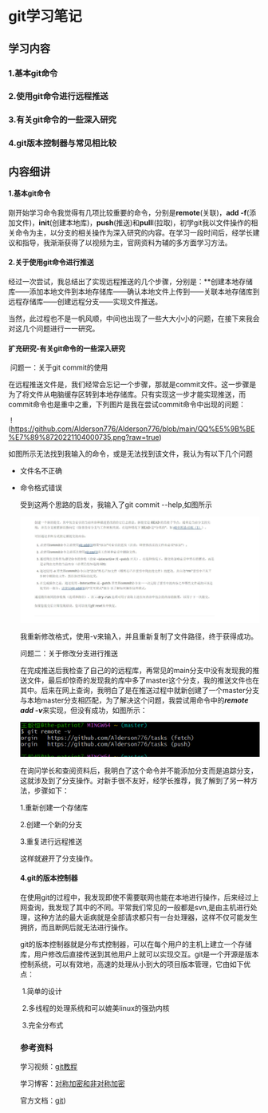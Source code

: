 #                                               git学习笔记

## 学习内容

### 1.基本git命令

### 2.使用git命令进行远程推送

### 3.有关git命令的一些深入研究

### 4.git版本控制器与常见相比较



## 内容细讲

#### 1.基本git命令

​        刚开始学习命令我觉得有几项比较重要的命令，分别是**remote**(关联)，**add -f**(添加文件)，**init**(创建本地库)，**push**(推送)和**pull**l(拉取)，初学git我以文件操作的相关命令为主，以分支的相关操作为深入研究的内容。在学习一段时间后，经学长建议和指导，我渐渐获得了以视频为主，官网资料为辅的多方面学习方法。

#### 2.关于使用git命令进行推送

​         经过一次尝试，我总结出了实现远程推送的几个步骤，分别是：**创建本地存储库——添加本地文件到本地存储库——确认本地文件上传到——关联本地存储库到远程存储库——创建远程分支——实现文件推送。

​          当然，此过程也不是一帆风顺，中间也出现了一些大大小小的问题，在接下来我会对这几个问题进行一一研究。

#### 扩充研究-有关git命令的一些深入研究

​          问题一：关于git commit的使用

​        在远程推送文件是，我们经常会忘记一个步骤，那就是commit文件。这一步骤是为了将文件从电脑缓存区转到本地存储库。只有实现这一步才能实现推送，而commit命令也是重中之重，下列图片是我在尝试commit命令中出现的问题：

​         !(https://github.com/Alderson776/Alderson776/blob/main/QQ%E5%9B%BE%E7%89%8720221104000735.png?raw=true)

​         如图所示无法找到我输入的命令，或是无法找到该文件，我认为有以下几个问题

- 文件名不正确

- 命令格式错误

     受到这两个思路的启发，我输入了git commit --help,如图所示

  ![](https://github.com/Alderson776/Alderson776/blob/main/QQ%E5%9B%BE%E7%89%8720221104000756.jpg?raw=true)

  我重新修改格式，使用-v来输入，并且重新复制了文件路径，终于获得成功。

  

     问题二：关于修改分支进行推送

  ​        在完成推送后我检查了自己的的远程库，再常见的main分支中没有发现我的推送文件，最后却惊奇的发现我的库中多了master这个分支，我的推送文件也在其中。后来在网上查询，我明白了是在推送过程中就新创建了一个master分支与本地master分支相匹配，为了解决这个问题，我尝试用命令中的***remote add -v***来实现，但没有成功，如图所示：

  ![](https://github.com/Alderson776/Alderson776/blob/main/QQ%E5%9B%BE%E7%89%8720221104000819.png?raw=true)

  ​        在询问学长和查阅资料后，我明白了这个命令并不能添加分支而是追踪分支，这就涉及到了分支操作。对新手很不友好，经学长推荐，我了解到了另一种方法，步骤如下：

  1.重新创建一个存储库

  2.创建一个新的分支

  3.重复进行远程推送

  这样就避开了分支操作。

  ####  4.git的版本控制器

  ​         在使用git的过程中，我发现即使不需要联网也能在本地进行操作，后来经过上网查询，我发现了其中的不同。平常我们常见的一般都是svn,是由主机进行处理，这种方法的最大诟病就是全部请求都只有一台处理器，这样不仅可能发生拥挤，而且断网后就无法进行操作。

  ​          git的版本控制器就是分布式控制器，可以在每个用户的主机上建立一个存储库，用户修改后直接传送到其他用户上就可以实现交互。git是一个开源是版本控制系统，可以有效地，高速的处理从小到大的项目版本管理，它由如下优点：

  ​       1.简单的设计

  ​       2.多线程的处理系统和可以媲美linux的强劲内核
  
  ​       3.完全分布式
  
  
  
  ### 参考资料
  
  学习视频：[git教程]([03_svn_git_哔哩哔哩_bilibili](https://www.bilibili.com/video/BV1MU4y1Y7h5?p=3&vd_source=7a212e5a6ec2445d181362a78f179b4e))
  
  学习博客：[对称加密和非对称加密](https://blog.csdn.net/xtonychenx/article/details/123747030)
  
  官方文档：[git](file:///D:/Git/mingw64/share/doc/git-doc/git-commit.html))                    
  
  
  
  
  
  
  
  
  
  
  
  





